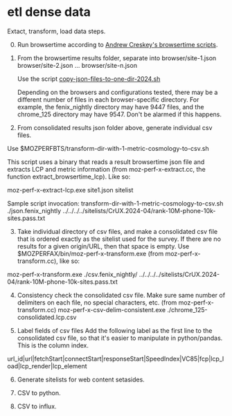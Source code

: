 # etl dense data

Extact, transform, load data steps.


0. Run browsertime according to [Andrew Creskey's browsertime scripts](https://github.com/acreskeyMoz/browsertime_scripts).


1. From the browsertime results folder, separate into
   browser/site-1.json
   browser/site-2.json
   ...
   browser/site-n.json

   Use the script [copy-json-files-to-one-dir-2024.sh](https://github.com/bdekoz/mozilla-perf-analysis-x/blob/main/scripts/copy-json-files-to-one-dir-2024.sh)

   Depending on the browsers and configurations tested, there may be a
different number of files in each browser-specific directory. For
example, the fenix_nightly directory may have 9447 files, and the
chrome_125 directory may have 9547. Don't be alarmed if this happens.


2. From consolidated results json folder above, generate individual csv files.

Use $MOZPERFBTS/transform-dir-with-1-metric-cosmology-to-csv.sh

This script uses a binary that reads a result browsertime json file
and extracts LCP and metric information (from moz-perf-x-extract.cc,
the function extract_browsertime_lcp). Like so:

moz-perf-x-extract-lcp.exe site1.json sitelist

Sample script invocation:
transform-dir-with-1-metric-cosmology-to-csv.sh ./json.fenix_nightly ../../../../sitelists/CrUX.2024-04/rank-10M-phone-10k-sites.pass.txt


3. Take individual directory of csv files, and make a consolidated csv
file that is ordered exactly as the sitelist used for the survey. If
there are no results for a given origin/URL, then that space is empty.
Use $MOZPERFAX/bin/moz-perf-x-transform.exe (from
moz-perf-x-transform.cc), like so:

moz-perf-x-transform.exe ./csv.fenix_nightly/ ../../../../sitelists/CrUX.2024-04/rank-10M-phone-10k-sites.pass.txt


4. Consistency check the consolidated csv file.
Make sure same number of delimiters on each file, no special characters, etc.
(from moz-perf-x-transform.cc)
moz-perf-x-csv-delim-consistent.exe ./chrome_125-consolidated.lcp.csv


5. Label fields of csv files
Add the following label as the first line to the consolidated csv file, so that it's easier to manipulate in python/pandas. This is the column index.

url_id|url|fetchStart|connectStart|responseStart|SpeedIndex|VC85|fcp|lcp_load|lcp_render|lcp_element


6. Generate sitelists for web content setasides.

7. CSV to python.
8. CSV to influx.
